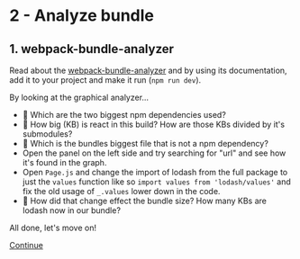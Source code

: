 # 2 - Analyze bundle


## 1. webpack-bundle-analyzer

Read about the [webpack-bundle-analyzer](https://github.com/webpack-contrib/webpack-bundle-analyzer) and by using its documentation, add it to your project and make it run (`npm run dev`).

By looking at the graphical analyzer...

- :camel: Which are the two biggest npm dependencies used?
- :camel: How big (KB) is react in this build? How are those KBs divided by it's submodules?
- :camel: Which is the bundles biggest file that is not a npm dependency?
- Open the panel on the left side and try searching for "url" and see how it's found in the graph.
- Open `Page.js` and change the import of lodash from the full package to just the `values` function like so `import values from 'lodash/values'` and fix the old usage of `_.values` lower down in the code.
- :camel: How did that change effect the bundle size? How many KBs are lodash now in our bundle?



All done, let's move on!

[Continue](/walkthrough/3-separate-configs.md)
